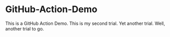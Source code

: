 # GitHub-Action-Demo

This is a GitHub Action Demo. This is my second trial.
Yet another trial.
Well, another trial to go.